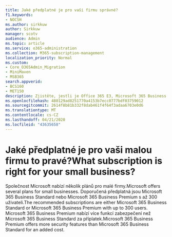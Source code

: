```yaml
---
title: Jaké předplatné je pro vaši firmu správné?
f1.keywords:
- NOCSH
ms.author: sirkkuw
author: Sirkkuw
manager: scotv
audience: Admin
ms.topic: article
ms.service: o365-administration
ms.collection: M365-subscription-management
localization_priority: Normal
ms.custom:
- Core_O365Admin_Migration
- MiniMaven
- MSB365
search.appverid:
- BCS160
- MET150
description: Zjistěte, jestli je Office 365 E3, Microsoft 365 Business Standard nebo Microsoft 365 Business Premium pro vaši firmu to pravé.
ms.openlocfilehash: 480129ad8251770a4153b7ecc0777bdf03759012
ms.sourcegitcommit: 2614f8b81b332f8dab461f4f64f3adaa6703e0d6
ms.translationtype: MT
ms.contentlocale: cs-CZ
ms.lasthandoff: 04/21/2020
ms.locfileid: "43635658"
---
```

# <a name="what-subscription-is-right-for-your-small-business"></a><span data-ttu-id="58e0b-103">Jaké předplatné je pro vaši malou firmu to pravé?</span><span class="sxs-lookup"><span data-stu-id="58e0b-103">What subscription is right for your small business?</span></span>

<span data-ttu-id="58e0b-104">Společnost Microsoft nabízí několik plánů pro malé firmy.</span><span class="sxs-lookup"><span data-stu-id="58e0b-104">Microsoft offers several plans for small businesses.</span></span> <span data-ttu-id="58e0b-105">Doporučená předplatná jsou Microsoft 365 Business Standard nebo Microsoft 365 Business Premium s až 300 uživateli.</span><span class="sxs-lookup"><span data-stu-id="58e0b-105">The recommended subscriptions are either Microsoft 365 Business Standard or Microsoft 365 Business Premium with up to 300 users.</span></span> <span data-ttu-id="58e0b-106">Microsoft 365 Business Premium nabízí více funkcí zabezpečení než Microsoft 365 Business Standard za příplatek.</span><span class="sxs-lookup"><span data-stu-id="58e0b-106">Microsoft 365 Business Premium offers more security features than Microsoft 365 Business Standard for an added cost.</span></span>
